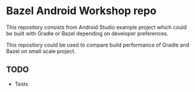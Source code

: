 # Bazel Android Workshop repo

This repository consists from Android Studio example project which could be built with Gradle or Bazel depending on developer preferences.

This repository could be used to compare build performance of Gradle and Bazel on small scale project.

## TODO
* Tests